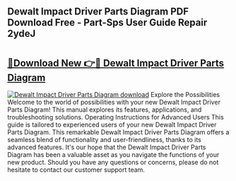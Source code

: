 ## Dewalt Impact Driver Parts Diagram PDF Download Free - Part-Sps User Guide Repair 2ydeJ

# <h2><a href="http://dfrtpp.blite.top/?on=Dewalt+Impact+Driver+Parts+Diagram">🔗Download New 👉🔴 Dewalt Impact Driver Parts Diagram</a></h2>

[![Dewalt Impact Driver Parts Diagram download](https://i.imgur.com/lujVjoI.png)](http://dfrtpp.blite.top/?on=Dewalt+Impact+Driver+Parts+Diagram)
Explore the Possibilities Welcome to the world of possibilities with your new Dewalt Impact Driver Parts Diagram! This manual explores its features, applications, and troubleshooting solutions. Operating Instructions for Advanced Users This guide is tailored to experienced users of your new Dewalt Impact Driver Parts Diagram. This remarkable Dewalt Impact Driver Parts Diagram offers a seamless blend of functionality and user-friendliness, thanks to its advanced features. It's our hope that the Dewalt Impact Driver Parts Diagram has been a valuable asset as you navigate the functions of your new product. Should you have any questions or concerns, please do not hesitate to contact our customer support team.
